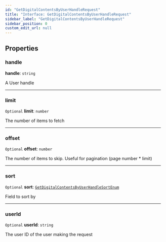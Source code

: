 ```yaml
---
id: "GetDigitalContentsByUserHandleRequest"
title: "Interface: GetDigitalContentsByUserHandleRequest"
sidebar_label: "GetDigitalContentsByUserHandleRequest"
sidebar_position: 0
custom_edit_url: null
---
```


## Properties

### handle

 **handle**: `string`

A User handle

___

### limit

 `Optional` **limit**: `number`

The number of items to fetch

___

### offset

 `Optional` **offset**: `number`

The number of items to skip. Useful for pagination (page number * limit)

___

### sort

 `Optional` **sort**: [`GetDigitalContentsByUserHandleSortEnum`](../enums/GetDigitalContentsByUserHandleSortEnum.md)

Field to sort by

___

### userId

 `Optional` **userId**: `string`

The user ID of the user making the request
